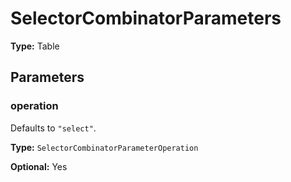 # SelectorCombinatorParameters

**Type:** Table

## Parameters

### operation

Defaults to `"select"`.

**Type:** `SelectorCombinatorParameterOperation`

**Optional:** Yes

